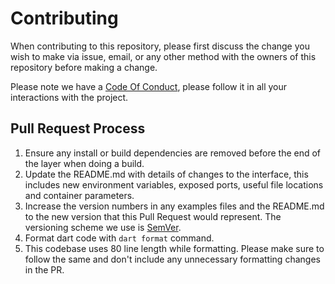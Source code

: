 # Contributing

When contributing to this repository, please first discuss the change you wish to make via issue,
email, or any other method with the owners of this repository before making a change.

Please note we have a [Code Of Conduct](.github/CODE_OF_CONDUCT.md), please follow it in all your interactions with the project.

## Pull Request Process

1. Ensure any install or build dependencies are removed before the end of the layer when doing a
   build.
2. Update the README.md with details of changes to the interface, this includes new environment
   variables, exposed ports, useful file locations and container parameters.
3. Increase the version numbers in any examples files and the README.md to the new version that this
   Pull Request would represent. The versioning scheme we use is [SemVer](http://semver.org/).
4. Format dart code with `dart format` command.
5. This codebase uses 80 line length while formatting. Please make sure to follow the same and don't include any unnecessary formatting changes in the PR.
